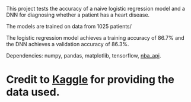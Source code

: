 This project tests the accuracy of a naive logistic regression model and a DNN for diagnosing whether a patient has a heart disease.

The models are trained on data from 1025 patients/

The logistic regression model achieves a training accuracy of 86.7% and the DNN achieves a validation accuracy of 86.3%.

Dependencies: numpy, pandas, matplotlib, tensorflow, [nba_api](https://github.com/swar/nba_api).

# Credit to [Kaggle](https://www.kaggle.com/datasets/johnsmith88/heart-disease-dataset?resource=download) for providing the data used.
